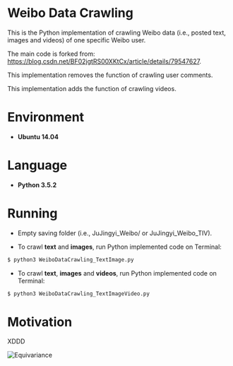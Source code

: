 # Weibo Data Crawling

This is the Python implementation of crawling Weibo data (i.e., posted text, images and videos) of one specific Weibo user.

The main code is forked from: https://blog.csdn.net/BF02jgtRS00XKtCx/article/details/79547627.

This implementation removes the function of crawling user comments.

This implementation adds the function of crawling videos.

# Environment

* __Ubuntu 14.04__

# Language

* __Python 3.5.2__

# Running

* Empty saving folder (i.e., JuJingyi_Weibo/ or JuJingyi_Weibo_TIV).

* To crawl **text** and **images**, run Python implemented code on Terminal:
```bash
$ python3 WeiboDataCrawling_TextImage.py
```

* To crawl **text**, **images** and **videos**, run Python implemented code on Terminal:
```bash
$ python3 WeiboDataCrawling_TextImageVideo.py
```

# Motivation

XDDD

![Equivariance](https://github.com/HeZhang1994/weibo-text-img-crawl/blob/master/JuJingyi_Weibo/1/1.jpg)
